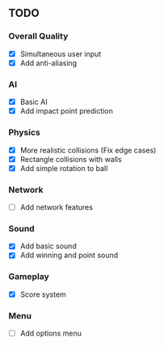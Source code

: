 ## TODO

### Overall Quality

- [x] Simultaneous user input
- [x] Add anti-aliasing

### AI

- [x] Basic AI
- [x] Add impact point prediction

### Physics

- [x] More realistic collisions (Fix edge cases)
- [x] Rectangle collisions with walls
- [x] Add simple rotation to ball

### Network

- [ ] Add network features

### Sound

- [x] Add basic sound
- [x] Add winning and point sound

### Gameplay

- [x] Score system

### Menu

- [ ] Add options menu